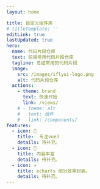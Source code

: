 ```yaml
---
layout: home

title: 自定义组件库
# titleTemplate: ''
editLink: true
lastUpdated: true
hero:
  name: 代码片段仓库
  text: 前端常用代码片段仓库
  tagline: 总结常用的代码片段
  image:
    src: /images/iflyui-logo.png
    alt: 代码片段仓库
  actions:
    - theme: brand
      text: 快速开始
      link: /views/
    # - theme: alt
    #   text: 组件
    #   link: /components/
features:
  - icon: 🔨
    title:  专注vue3
    details: 待补充。
  - icon: 🧩
    title: 内容丰富
    details: 待补充。
  - icon: ✈️
    title: echarts 部分效果封装。
    details: 待补充。
---
```

